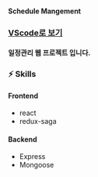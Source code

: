 #### Schedule Mangement

### [VScode로 보기](https://github1s.com/hyjoong/Schedule-management)

#### 일정관리 웹 프로젝트 입니다.
 

### ⚡️ Skills

#### Frontend

- react
- redux-saga

#### Backend

- Express
- Mongoose
